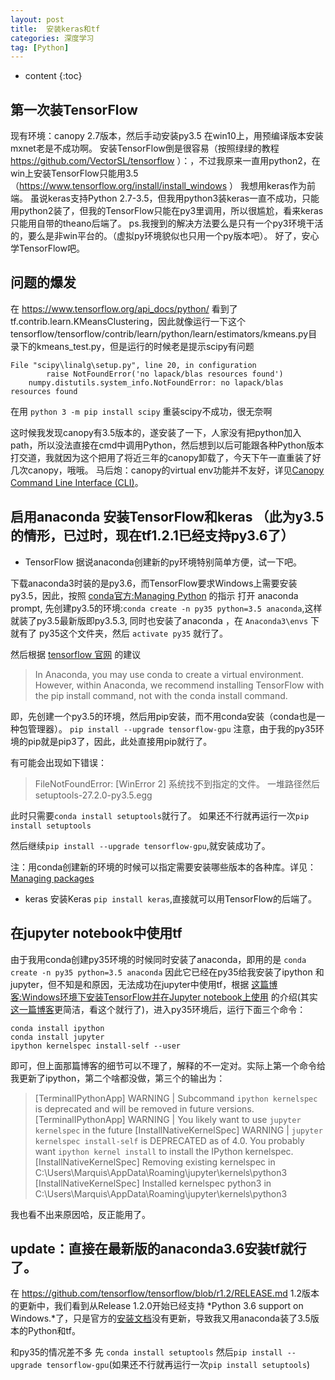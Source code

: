 ```yaml
---
layout: post
title:  安装keras和tf
categories: 深度学习
tag: [Python]
---
```


* content
{:toc}

## 第一次装TensorFlow
现有环境：canopy 2.7版本，然后手动安装py3.5
在win10上，用预编译版本安装mxnet老是不成功啊。
安装TensorFlow倒是很容易（按照绿绿的教程 https://github.com/VectorSL/tensorflow ）：，不过我原来一直用python2，在win上安装TensorFlow只能用3.5（https://www.tensorflow.org/install/install_windows ）
我想用keras作为前端。
虽说keras支持Python 2.7-3.5，但我用python3装keras一直不成功，只能用python2装了，但我的TensorFlow只能在py3里调用，所以很尴尬，看来keras只能用自带的theano后端了。
ps.我搜到的解决方法要么是只有一个py3环境干活的，要么是非win平台的。（虚拟py环境貌似也只用一个py版本吧）。
好了，安心学TensorFlow吧。


## 问题的爆发
在 https://www.tensorflow.org/api_docs/python/ 看到了tf.contrib.learn.KMeansClustering，因此就像运行一下这个tensorflow/tensorflow/contrib/learn/python/learn/estimators/kmeans.py目录下的kmeans_test.py，但是运行的时候老是提示scipy有问题
```
File "scipy\linalg\setup.py", line 20, in configuration
        raise NotFoundError('no lapack/blas resources found')
    numpy.distutils.system_info.NotFoundError: no lapack/blas resources found
```

在用 `python 3 -m pip install scipy` 重装scipy不成功，很无奈啊


这时候我发现canopy有3.5版本的，遂安装了一下，人家没有把python加入path，所以没法直接在cmd中调用Python，然后想到以后可能跟各种Python版本打交道，我就因为这个把用了将近三年的canopy卸载了，今天下午一直重装了好几次canopy，哦哦。
马后炮：canopy的virtual env功能并不友好，详见[Canopy Command Line Interface (CLI)](http://docs.enthought.com/canopy/configure/canopy-cli.html)。

## 启用anaconda 安装TensorFlow和keras （此为y3.5的情形，已过时，现在tf1.2.1已经支持py3.6了）
* TensorFlow
据说anaconda创建新的py环境特别简单方便，试一下吧。

下载anaconda3时装的是py3.6，而TensorFlow要求Windows上需要安装py3.5，因此，按照 [conda官方:Managing Python](https://conda.io/docs/py2or3.html) 的指示
打开 anaconda prompt,
先创建py3.5的环境:`conda create -n py35 python=3.5 anaconda`,这样就装了py3.5最新版即py3.5.3, 同时也安装了anaconda
，在 `Anaconda3\envs` 下就有了 py35这个文件夹，然后 `activate py35` 就行了。

然后根据 [tensorflow 官网](https://www.tensorflow.org/install/install_windows) 的建议
>In Anaconda, you may use conda to create a virtual environment. However, within Anaconda, we recommend installing TensorFlow with the pip install command, not with the conda install command.

即，先创建一个py3.5的环境，然后用pip安装，而不用conda安装（conda也是一种包管理器）。
    ```
    pip install --upgrade tensorflow-gpu
    ```
注意，由于我的py35环境的pip就是pip3了，因此，此处直接用pip就行了。

有可能会出现如下错误：
 >   FileNotFoundError: [WinError 2] 系统找不到指定的文件。 一堆路径然后 setuptools-27.2.0-py3.5.egg
    
此时只需要`conda install setuptools`就行了。
如果还不行就再运行一次`pip install setuptools`
    

然后继续`pip install --upgrade tensorflow-gpu`,就安装成功了。

注：用conda创建新的环境的时候可以指定需要安装哪些版本的各种库。详见：[Managing packages](https://conda.io/docs/using/pkgs.html)

* keras
安装Keras `pip install keras`,直接就可以用TensorFlow的后端了。

## 在jupyter notebook中使用tf
由于我用conda创建py35环境的时候同时安装了anaconda，即用的是 `conda create -n py35 python=3.5 anaconda` 因此它已经在py35给我安装了ipython 和 jupyter，但不知是和原因，无法成功在jupyter中使用tf，根据 [这篇博客:Windows环境下安装TensorFlow并在Jupyter notebook上使用](http://blog.csdn.net/index20001/article/details/73555182) 
的介绍(其实[这一篇博客](http://blog.csdn.net/shengyingpo/article/details/70237754)更简洁，看这个就行了)，进入py35环境后，运行下面三个命令：
```
conda install ipython
conda install jupyter
ipython kernelspec install-self --user
```
即可，但上面那篇博客的细节可以不理了，解释的不一定对。实际上第一个命令给我更新了ipython，第二个啥都没做，第三个的输出为：
>[TerminalIPythonApp] WARNING | Subcommand `ipython kernelspec` is deprecated and will be removed in future versions.
[TerminalIPythonApp] WARNING | You likely want to use `jupyter kernelspec` in the future
[InstallNativeKernelSpec] WARNING | `jupyter kernelspec install-self` is DEPRECATED as of 4.0. You probably want `ipython kernel install` to install the IPython kernelspec.
[InstallNativeKernelSpec] Removing existing kernelspec in C:\Users\Marquis\AppData\Roaming\jupyter\kernels\python3
[InstallNativeKernelSpec] Installed kernelspec python3 in C:\Users\Marquis\AppData\Roaming\jupyter\kernels\python3

我也看不出来原因哈，反正能用了。

## update：直接在最新版的anaconda3.6安装tf就行了。
在 https://github.com/tensorflow/tensorflow/blob/r1.2/RELEASE.md 1.2版本的更新中，我们看到从Release 1.2.0开始已经支持 *Python 3.6 support on Windows.*了，只是官方的[安装文档](https://www.tensorflow.org/install/install_windows)没有更新，导致我又用anaconda装了3.5版本的Python和tf。

和py35的情况差不多
先 `conda install setuptools`
然后`pip install --upgrade tensorflow-gpu`(如果还不行就再运行一次`pip install setuptools`)